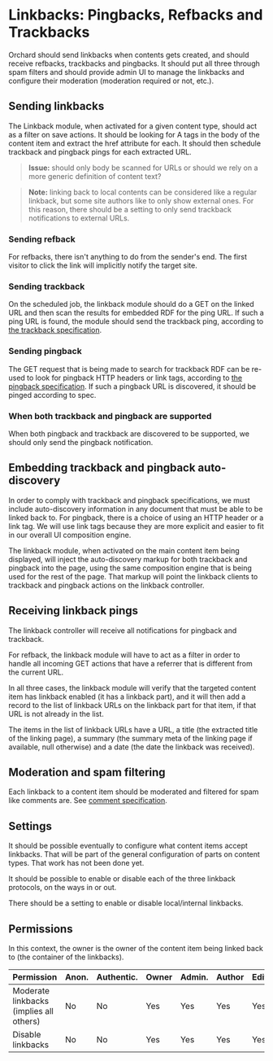 Linkbacks: Pingbacks, Refbacks and Trackbacks
=============================================

Orchard should send linkbacks when contents gets created, and should receive refbacks, trackbacks and pingbacks. It should put all three through spam filters and should provide admin UI to manage the linkbacks and configure their moderation (moderation required or not, etc.).

## Sending linkbacks

The Linkback module, when activated for a given content type, should act as a filter on save actions. It should be looking for A tags in the body of the content item and extract the href attribute for each. It should then schedule trackback and pingback pings for each extracted URL.

> **Issue:** should only body be scanned for URLs or should we rely on a more generic definition of content text?

> **Note:** linking back to local contents can be considered like a regular linkback, but some site authors like to only show external ones. For this reason, there should be a setting to only send trackback notifications to external URLs.

### Sending refback

For refbacks, there isn't anything to do from the sender's end. The first visitor to click the link will implicitly notify the target site.

### Sending trackback

On the scheduled job, the linkback module should do a GET on the linked URL and then scan the results for embedded RDF for the ping URL. If such a ping URL is found, the module should send the trackback ping, according to [the trackback specification](http://www.sixapart.com/pronet/docs/trackback_spec).

### Sending pingback

The GET request that is being made to search for trackback RDF can be re-used to look for pingback HTTP headers or link tags, according to [the pingback specification](http://www.hixie.ch/specs/pingback/pingback). If such a pingback URL is discovered, it should be pinged according to spec.

### When both trackback and pingback are supported

When both pingback and trackback are discovered to be supported, we should only send the pingback notification.

## Embedding trackback and pingback auto-discovery

In order to comply with trackback and pingback specifications, we must include auto-discovery information in any document that must be able to be linked back to. For pingback, there is a choice of using an HTTP header or a link tag. We will use link tags because they are more explicit and easier to fit in our overall UI composition engine.

The linkback module, when activated on the main content item being displayed, will inject the auto-discovery markup for both trackback and pingback into the page, using the same composition engine that is being used for the rest of the page. That markup will point the linkback clients to trackback and pingback actions on the linkback controller.

## Receiving linkback pings

The linkback controller will receive all notifications for pingback and trackback.

For refback, the linkback module will have to act as a filter in order to handle all incoming GET actions that have a referrer that is different from the current URL.

In all three cases, the linkback module will verify that the targeted content item has linkback enabled (it has a linkback part), and it will then add a record to the list of linkback URLs on the linkback part for that item, if that URL is not already in the list.

The items in the list of linkback URLs have a URL, a title (the extracted title of the linking page), a summary (the summary meta of the linking page if available, null otherwise) and a date (the date the linkback was received).

## Moderation and spam filtering

Each linkback to a content item should be moderated and filtered for spam like comments are. See [comment specification](comments.html).

## Settings

It should be possible eventually to configure what content items accept linkbacks. That will be part of the general configuration of parts on content types. That work has not been done yet.

It should be possible to enable or disable each of the three linkback protocols, on the ways in or out.

There should be a setting to enable or disable local/internal linkbacks.

## Permissions
In this context, the owner is the owner of the content item being linked back to (the container of the linkbacks).

Permission                                       | Anon. | Authentic. | Owner | Admin. | Author | Editor
------------------------------------------------ | ----- | ---------- | ----- | ------ | ------ | ------
Moderate linkbacks (implies all others)          | No    | No         | Yes   | Yes    | Yes    | Yes
Disable linkbacks                                | No    | No         | Yes   | Yes    | Yes    | Yes
